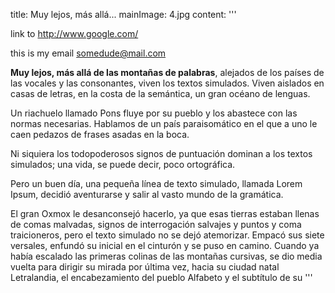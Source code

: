 title: Muy lejos, más allá... 
mainImage: 4.jpg
content: 
 '''


link to <http://www.google.com/>

this is my email <somedude@mail.com>


**Muy lejos, más allá de las montañas de palabras**, alejados de los países de las vocales y las consonantes, viven los textos simulados. Viven aislados en casas de letras, en la costa de la semántica, un gran océano de lenguas.

Un riachuelo llamado Pons fluye por su pueblo y los abastece con las normas necesarias. Hablamos de un país paraisomático en el que a uno le caen pedazos de frases asadas en la boca.

Ni siquiera los todopoderosos signos de puntuación dominan a los textos simulados; una vida, se puede decir, poco ortográfica.

Pero un buen día, una pequeña línea de texto simulado, llamada Lorem Ipsum, decidió aventurarse y salir al vasto mundo de la gramática.

El gran Oxmox le desanconsejó hacerlo, ya que esas tierras estaban llenas de comas malvadas, signos de interrogación salvajes y puntos y coma traicioneros, pero el texto simulado no se dejó atemorizar. Empacó sus siete versales, enfundó su inicial en el cinturón y se puso en camino. Cuando ya había escalado las primeras colinas de las montañas cursivas, se dio media vuelta para dirigir su mirada por última vez, hacia su ciudad natal Letralandia, el encabezamiento del pueblo Alfabeto y el subtítulo de su
 '''
